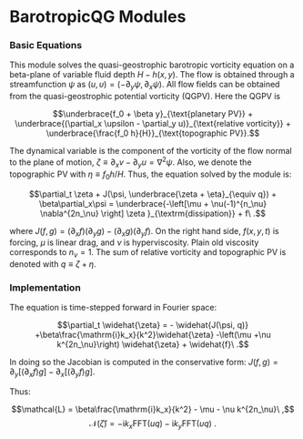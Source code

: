 # BarotropicQG Modules

### Basic Equations

This module solves the quasi-geostrophic barotropic vorticity equation on a
beta-plane of variable fluid depth $H-h(x,y)$. The flow is obtained through a
streamfunction $\psi$ as $(u,\upsilon) = (-\partial_y\psi, \partial_x\psi)$. All flow
fields can be obtained from the quasi-geostrophic potential vorticity (QGPV).
Here the QGPV is

$$\underbrace{f_0 + \beta y}_{\text{planetary PV}} + \underbrace{(\partial_x \upsilon
	- \partial_y u)}_{\text{relative vorticity}} +
	\underbrace{\frac{f_0 h}{H}}_{\text{topographic PV}}.$$

The dynamical variable is the component of the vorticity of the flow normal to
the plane of motion, $\zeta\equiv \partial_x v- \partial_y u = \nabla^2\psi$.
Also, we denote the topographic PV with $\eta\equiv f_0 h/H$. Thus, the
equation solved by the module is:

$$\partial_t \zeta + J(\psi, \underbrace{\zeta + \eta}_{\equiv q}) +
\beta\partial_x\psi = \underbrace{-\left[\mu + \nu(-1)^{n_\nu} \nabla^{2n_\nu}
\right] \zeta }_{\textrm{dissipation}} + f\ .$$

where $J(f,g) = (\partial_xf)(\partial_y g)-(\partial_x g)(\partial_y f)$. On
the right hand side, $f(x,y,t)$ is forcing, $\mu$ is linear drag, and $\nu$ is
hyperviscosity. Plain old viscosity corresponds to $n_{\nu}=1$. The sum of
relative vorticity and topographic PV is denoted with $q\equiv\zeta+\eta$.

### Implementation

The equation is time-stepped forward in Fourier space:

$$\partial_t \widehat{\zeta} = - \widehat{J(\psi, q)} +\beta\frac{\mathrm{i}k_x}{k^2}\widehat{\zeta} -\left(\mu
+\nu k^{2n_\nu}\right) \widehat{\zeta}  + \widehat{f}\ .$$

In doing so the Jacobian is computed in the conservative form: $J(f,g) =
\partial_y [ (\partial_x f) g] -\partial_x[ (\partial_y f) g]$.

Thus:

$$\mathcal{L} = \beta\frac{\mathrm{i}k_x}{k^2} - \mu - \nu k^{2n_\nu}\ ,$$
$$\mathcal{N}(\widehat{\zeta}) = - \mathrm{i}k_x \mathrm{FFT}(u q)-
	\mathrm{i}k_y \mathrm{FFT}(\upsilon q)\ .$$
